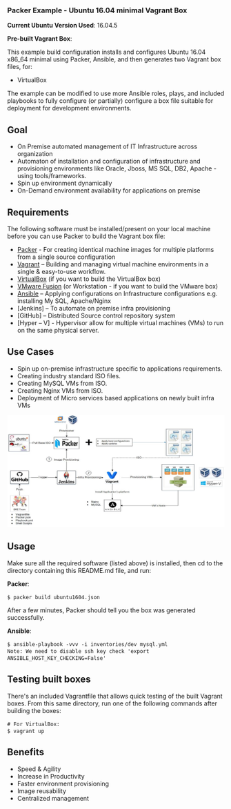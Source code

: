 ### Packer Example - Ubuntu 16.04 minimal Vagrant Box

**Current Ubuntu Version Used**: 16.04.5

**Pre-built Vagrant Box**:

This example build configuration installs and configures Ubuntu 16.04 x86_64 minimal using Packer, Ansible, and then generates two Vagrant box files, for:

  - VirtualBox

The example can be modified to use more Ansible roles, plays, and included playbooks to fully configure (or partially) configure a box file suitable for deployment for development environments.

## Goal
  - On Premise automated management of IT Infrastructure across organization 
  - Automaton of installation and configuration of infrastructure and provisioning environments like Oracle, Jboss, MS SQL, DB2, Apache   - using tools/frameworks.
  - Spin up environment dynamically 
  - On-Demand environment availability for applications on premise

## Requirements

The following software must be installed/present on your local machine before you can use Packer to build the Vagrant box file:

  - [Packer](http://www.packer.io/) - For creating identical machine images for multiple platforms from a single source configuration
  - [Vagrant](http://vagrantup.com/) – Building and managing virtual machine environments in a single & easy-to-use workflow.
  - [VirtualBox](https://www.virtualbox.org/) (if you want to build the VirtualBox box)
  - [VMware Fusion](http://www.vmware.com/products/fusion/) (or Workstation - if you want to build the VMware box)
  - [Ansible](http://docs.ansible.com/intro_installation.html) –  Applying configurations on Infrastructure configurations e.g.      installing My SQL, Apache/Nginx
  - [Jenkins] – To automate on premise infra provisioning
  - [GitHub] – Distributed Source control repository system
  - [Hyper – V] - Hypervisor allow for multiple virtual machines (VMs) to run on the same physical server. 
   

    
## Use Cases
   - Spin up on-premise infrastructure specific to applications requirements.
   - Creating industry standard ISO files.
   - Creating MySQL VMs from ISO.
   - Creating Nginx VMs from ISO.
   - Deployment of Micro services based applications on newly built infra VMs

![Screenshot](screenshot.jpg)

## Usage

Make sure all the required software (listed above) is installed, then cd to the directory containing this README.md file, and run:

**Packer**:

    $ packer build ubuntu1604.json

After a few minutes, Packer should tell you the box was generated successfully.

**Ansible**:

    $ ansible-playbook -vvv -i inventories/dev mysql.yml
    Note: We need to disable ssh key check 'export ANSIBLE_HOST_KEY_CHECKING=False'
    
## Testing built boxes

There's an included Vagrantfile that allows quick testing of the built Vagrant boxes. From this same directory, run one of the following commands after building the boxes:

    # For VirtualBox:
    $ vagrant up
    
## Benefits

   - Speed & Agility
   - Increase in Productivity
   - Faster environment provisioning 
   - Image reusability
   - Centralized management

